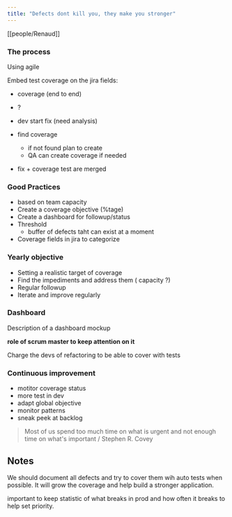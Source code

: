 ```yaml
---
title: "Defects dont kill you, they make you stronger"
---
```

[[people/Renaud]]


### The process

Using agile 

Embed test coverage on the jira
fields:
- coverage (end to end)
- ?

- dev start fix (need analysis)
- find coverage 
	- if not found plan to create
	- QA can create coverage if needed
- fix + coverage test are  merged

### Good Practices

- based on team capacity
- Create a coverage objective (%tage)
- Create a dashboard for followup/status
- Threshold
	- buffer of defects taht can exist at a moment
- Coverage fields in jira to categorize

### Yearly objective

- Setting a realistic target of coverage
- Find the impediments and address them ( capacity ?)
- Regular followup
- Iterate and improve regularly

### Dashboard

Description of a dashboard mockup

**role of scrum master to keep attention on it**

Charge the devs of refactoring to be able to cover with tests

### Continuous improvement
- motitor coverage status
- more test in dev
- adapt global objective
- monitor patterns
- sneak peek at backlog


> Most of us spend too much time on what is urgent and not enough time on what's important
/ Stephen R. Covey



## Notes

We should document all defects and try to cover them wih auto tests when possible. It will grow the coverage and help build a stronger application.

important to keep statistic of what breaks in prod and how often it breaks to help set priority.





